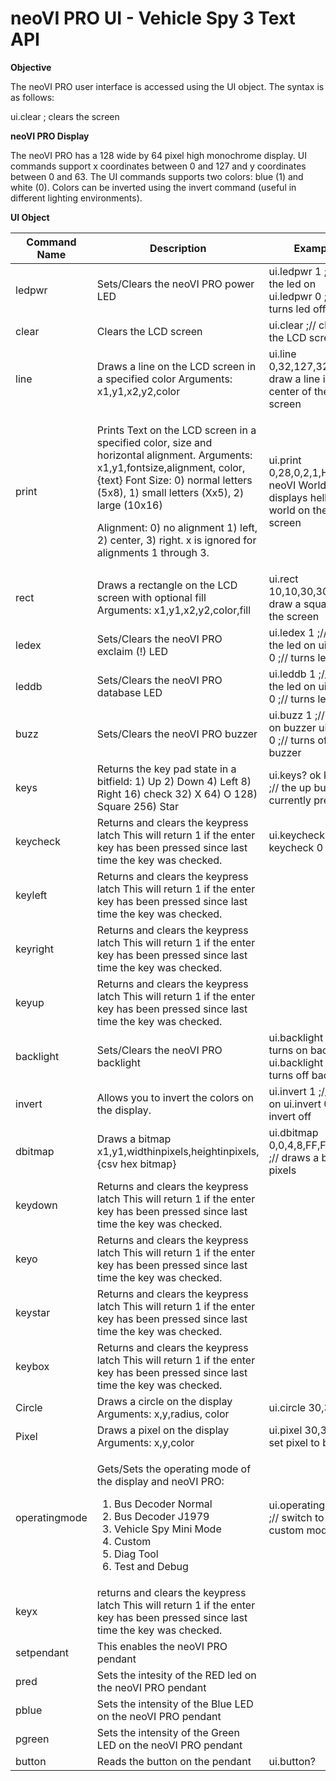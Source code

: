 # neoVI PRO UI - Vehicle Spy 3 Text API

**Objective**

The neoVI PRO user interface is accessed using the UI object. The syntax is as follows:

ui.clear ; clears the screen

**neoVI PRO Display**

The neoVI PRO has a 128 wide by 64 pixel high monochrome display. UI commands support x coordinates between 0 and 127 and y coordinates between 0 and 63. The UI commands supports two colors: blue (1) and white (0). Colors can be inverted using the invert command (useful in different lighting environments).

**UI Object**

| Command Name  | Description                                                                                                                                                                                                                                                                                                                      | Example                                                                      |
| ------------- | -------------------------------------------------------------------------------------------------------------------------------------------------------------------------------------------------------------------------------------------------------------------------------------------------------------------------------- | ---------------------------------------------------------------------------- |
| ledpwr        | Sets/Clears the neoVI PRO power LED                                                                                                                                                                                                                                                                                              | ui.ledpwr 1 ;// sets the led on ui.ledpwr 0 ;// turns led off                |
| clear         | Clears the LCD screen                                                                                                                                                                                                                                                                                                            | ui.clear ;// clears the LCD screen                                           |
| line          | Draws a line on the LCD screen in a specified color Arguments: x1,y1,x2,y2,color                                                                                                                                                                                                                                                 | ui.line 0,32,127,32,1 ;// draw a line in the center of the screen            |
| print         | <p>Prints Text on the LCD screen in a specified color, size and horizontal alignment. Arguments: x1,y1,fontsize,alignment, color,{text} Font Size: 0) normal letters (5x8), 1) small letters (Xx5), 2) large (10x16)</p><p>Alignment: 0) no alignment 1) left, 2) center, 3) right. x is ignored for alignments 1 through 3.</p> | ui.print 0,28,0,2,1,Hello neoVI World ;// displays hello world on the screen |
| rect          | Draws a rectangle on the LCD screen with optional fill Arguments: x1,y1,x2,y2,color,fill                                                                                                                                                                                                                                         | ui.rect 10,10,30,30,1,0 ;// draw a square on the screen                      |
| ledex         | Sets/Clears the neoVI PRO exclaim (!) LED                                                                                                                                                                                                                                                                                        | ui.ledex 1 ;// sets the led on ui.ledex 0 ;// turns led off                  |
| leddb         | Sets/Clears the neoVI PRO database LED                                                                                                                                                                                                                                                                                           | ui.leddb 1 ;// sets the led on ui.leddb 0 ;// turns led off                  |
| buzz          | Sets/Clears the neoVI PRO buzzer                                                                                                                                                                                                                                                                                                 | ui.buzz 1 ;// turns on buzzer ui.buzz 0 ;// turns off buzzer                 |
| keys          | Returns the key pad state in a bitfield: 1) Up 2) Down 4) Left 8) Right 16) check 32) X 64) O 128) Square 256) Star                                                                                                                                                                                                              | ui.keys? ok keys 1 ;// the up buttons is currently pressed                   |
| keycheck      | Returns and clears the keypress latch This will return 1 if the enter key has been pressed since last time the key was checked.                                                                                                                                                                                                  | ui.keycheck? ok keycheck 0                                                   |
| keyleft       | Returns and clears the keypress latch This will return 1 if the enter key has been pressed since last time the key was checked.                                                                                                                                                                                                  |                                                                              |
| keyright      | Returns and clears the keypress latch This will return 1 if the enter key has been pressed since last time the key was checked.                                                                                                                                                                                                  |                                                                              |
| keyup         | Returns and clears the keypress latch This will return 1 if the enter key has been pressed since last time the key was checked.                                                                                                                                                                                                  |                                                                              |
| backlight     | Sets/Clears the neoVI PRO backlight                                                                                                                                                                                                                                                                                              | ui.backlight 1 ;// turns on backlight ui.backlight 0 ;// turns off backlight |
| invert        | Allows you to invert the colors on the display.                                                                                                                                                                                                                                                                                  | ui.invert 1 ;// invert on ui.invert 0 ;// invert off                         |
| dbitmap       | Draws a bitmap x1,y1,widthinpixels,heightinpixels,{csv hex bitmap}                                                                                                                                                                                                                                                               | ui.dbitmap 0,0,4,8,FF,FF,FF,FF ;// draws a block of pixels                   |
| keydown       | Returns and clears the keypress latch This will return 1 if the enter key has been pressed since last time the key was checked.                                                                                                                                                                                                  |                                                                              |
| keyo          | Returns and clears the keypress latch This will return 1 if the enter key has been pressed since last time the key was checked.                                                                                                                                                                                                  |                                                                              |
| keystar       | Returns and clears the keypress latch This will return 1 if the enter key has been pressed since last time the key was checked.                                                                                                                                                                                                  |                                                                              |
| keybox        | Returns and clears the keypress latch This will return 1 if the enter key has been pressed since last time the key was checked.                                                                                                                                                                                                  |                                                                              |
| Circle        | Draws a circle on the display Arguments: x,y,radius, color                                                                                                                                                                                                                                                                       | ui.circle 30,30,5,1                                                          |
| Pixel         | Draws a pixel on the display Arguments: x,y,color                                                                                                                                                                                                                                                                                | ui.pixel 30,30,1 ;// set pixel to blue                                       |
| operatingmode | <p>Gets/Sets the operating mode of the display and neoVI PRO:</p><ol><li>Bus Decoder Normal</li><li>Bus Decoder J1979</li><li>Vehicle Spy Mini Mode</li><li>Custom</li><li>Diag Tool</li><li>Test and Debug</li></ol>                                                                                                            | ui.operatingmode 3 ;// switch to custom mode                                 |
| keyx          | returns and clears the keypress latch This will return 1 if the enter key has been pressed since last time the key was checked.                                                                                                                                                                                                  |                                                                              |
| setpendant    | This enables the neoVI PRO pendant                                                                                                                                                                                                                                                                                               |                                                                              |
| pred          | Sets the intesity of the RED led on the neoVI PRO pendant                                                                                                                                                                                                                                                                        |                                                                              |
| pblue         | Sets the intensity of the Blue LED on the neoVI PRO pendant                                                                                                                                                                                                                                                                      |                                                                              |
| pgreen        | Sets the intensity of the Green LED on the neoVI PRO pendant                                                                                                                                                                                                                                                                     |                                                                              |
| button        | Reads the button on the pendant                                                                                                                                                                                                                                                                                                  | ui.button?                                                                   |
